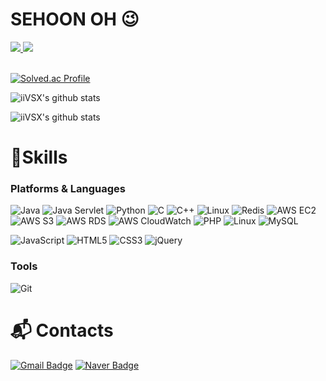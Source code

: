 <!--
**iiVSX/iiVSX** is a ✨ _special_ ✨ repository because its `README.md` (this file) appears on your GitHub profile.

Here are some ideas to get you started:

- 🔭 I’m currently working on ...
- 🌱 I’m currently learning ...
- 👯 I’m looking to collaborate on ...
- 🤔 I’m looking for help with ...
- 💬 Ask me about ...
- 📫 How to reach me: ...
- 😄 Pronouns: ...
- ⚡ Fun fact: ...
-->
# SEHOON OH 😉
<div>
  <a href="https://drive.google.com/file/d/1Knf34WfS3SkVJ5uUz7IvoDNVrDy3RL9y/view?usp=sharing" target="_blank">
    <img src="https://img.shields.io/badge/RESUME-018EF5?logo=readme&logoColor=white"/>
  </a>
  <a href="https://wakatime.com/dashboard" target="_blank">
    <img src="https://img.shields.io/badge/WAKATIME-000000?logo=wakatime&logoColor=white"/>
  </a>
</div>
<br>

[![Solved.ac Profile](http://mazassumnida.wtf/api/v2/generate_badge?boj=dhtpgns17101)](https://solved.ac/dhtpgns17101/)
<!-- [![iiVSX's wakatime stats](https://github-readme-stats.vercel.app/api/wakatime?username=iiVSX)](https://wakatime.com/@iiVSX) -->

![iiVSX's github stats](https://github-readme-stats.vercel.app/api?username=iiVSX&show_icons=true&theme=tokyonight)

![iiVSX's github stats](https://github-readme-stats.vercel.app/api/top-langs/?username=iiVSX&show_icons=true&theme=tokyonight)


# 💪Skills
### Platforms & Languages
![Java](https://img.shields.io/badge/Java-007396.svg?&style=for-the-badge&logo=Java&logoColor=white)
![Java Servlet](https://img.shields.io/badge/Java-007396.svg?&style=for-the-badge&logo=Java&logoColor=white)
![Python](https://img.shields.io/badge/Python-3776AB.svg?&style=for-the-badge&logo=Python&logoColor=white)
![C](https://img.shields.io/badge/C-A8B9CC.svg?&style=for-the-badge&logo=C&logoColor=white)
![C++](https://img.shields.io/badge/C++-A8B9CC.svg?&style=for-the-badge&logo=C++&logoColor=white)
![Linux](https://img.shields.io/badge/Linux-FCC624.svg?&style=for-the-badge&logo=Linux&logoColor=white)
![Redis](https://img.shields.io/badge/Redis-DC382D.svg?&style=for-the-badge&logo=Redis&logoColor=white)
![AWS EC2](https://img.shields.io/badge/AWS%20EC2-FF9900.svg?&style=for-the-badge&logo=AWS%20EC2&logoColor=white)
![AWS S3](https://img.shields.io/badge/AWS%20S3-569A31.svg?&style=for-the-badge&logo=AWS%20S3&logoColor=white)
![AWS RDS](https://img.shields.io/badge/AWS%20RDS-527FFF.svg?&style=for-the-badge&logo=AWS%20RDS&logoColor=white)
![AWS CloudWatch](https://img.shields.io/badge/AWS%20CloudWatch-FF9900.svg?&style=for-the-badge&logo=AWS%20CloudWatch&logoColor=white)
![PHP](https://img.shields.io/badge/PHP-777BB4.svg?&style=for-the-badge&logo=PHP&logoColor=white)
![Linux](https://img.shields.io/badge/C++-A8B9CC.svg?&style=for-the-badge&logo=C++&logoColor=white)
![MySQL](https://img.shields.io/badge/MySQL-4479A1.svg?&style=for-the-badge&logo=MySQL&logoColor=white)

![JavaScript](https://img.shields.io/badge/JavaScript-F7DF1E.svg?&style=for-the-badge&logo=JavaScript&logoColor=white)
![HTML5](https://img.shields.io/badge/HTML5-E34F26.svg?&style=for-the-badge&logo=HTML5&logoColor=white)
![CSS3](https://img.shields.io/badge/CSS3-1572B6.svg?&style=for-the-badge&logo=CSS3&logoColor=white)
![jQuery](https://img.shields.io/badge/jQuery-0769AD.svg?&style=for-the-badge&logo=jQuery&logoColor=white)

### Tools
![Git](https://img.shields.io/badge/Git-F05032.svg?&style=for-the-badge&logo=Git&logoColor=white)
 
# :mailbox_with_mail: Contacts
[![Gmail Badge](https://img.shields.io/badge/Gmail-d14836?style=flat-square&logo=Gmail&logoColor=white&link=mailto:dhtpgns17101@gmail.com)](mailto:dhtpgns17101@gmail.com)
[![Naver Badge](https://img.shields.io/badge/Naver-03C75A?style=flat-square&logo=Naver&logoColor=white&link=mailto:matthew17101@naver.com)](mailto:matthew17101@naver.com)
